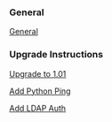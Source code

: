### General ###

[General](General.md)

### Upgrade Instructions ###

[Upgrade to 1.01](Upgrading.md)

[Add Python Ping](PythonPing.md)

[Add LDAP Auth](LDAPMod.md)